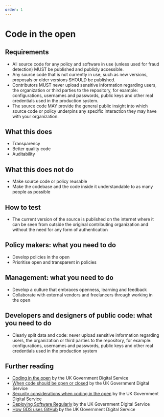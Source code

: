 ```yaml
---
order: 1
---
```


# Code in the open

## Requirements

* All source code for any policy and software in use (unless used for fraud detection) MUST be published and publicly accessible.
* Any source code that is not currently in use, such as new versions, proposals or older versions SHOULD be published.
* Contributors MUST never upload sensitive information regarding users, the organization or third parties to the repository, for example: configurations, usernames and passwords, public keys and other real credentials used in the production system.
* The source code MAY provide the general public insight into which source code or policy underpins any specific interaction they may have with your organization.

## What this does

* Transparency
* Better quality code
* Auditability

## What this does not do

* Make source code or policy reusable
* Make the codebase and the code inside it understandable to as many people as possible

## How to test

* The current version of the source is published on the internet where it can be seen from outside the original contributing organization and without the need for any form of authentication

## Policy makers: what you need to do

* Develop policies in the open
* Prioritise open and transparent in policies

## Management: what you need to do

* Develop a culture that embraces openness, learning and feedback
* Collaborate with external vendors and freelancers through working in the open

## Developers and designers of public code: what you need to do

* Clearly split data and code: never upload sensitive information regarding users, the organization or third parties to the repository, for example: configurations, usernames and passwords, public keys and other real credentials used in the production system

## Further reading

* [Coding in the open](https://gds.blog.gov.uk/2012/10/12/coding-in-the-open/) by the UK Government Digital Service
* [When code should be open or closed](https://www.gov.uk/government/publications/open-source-guidance/when-code-should-be-open-or-closed) by the UK Government Digital Service
* [Security considerations when coding in the open](https://www.gov.uk/government/publications/open-source-guidance/security-considerations-when-coding-in-the-open) by the UK Government Digital Service
* [Deploying Software Regularly](https://www.gov.uk/service-manual/technology/deploying-software-regularly) by the UK Government Digital Service
* [How GDS uses GitHub](https://gdstechnology.blog.gov.uk/2014/01/27/how-we-use-github/) by the UK Government Digital Service
